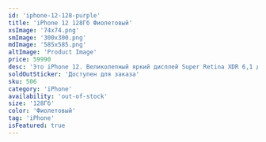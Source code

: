 ```yaml
---
id: 'iphone-12-128-purple'
title: 'iPhone 12 128Гб Фиолетовый'
xsImage: '74x74.png'
smImage: '300x300.png'
mdImage: '585x585.png'
altImage: 'Product Image'
price: 59990
desc: 'Это iPhone 12. Великолепный яркий дисплей Super Retina XDR 6,1 дюйма. Передняя панель Ceramic Shield, с которой риск повреждений дисплея при падении в 4 раза ниже. Потрясающее качество снимков при слабом освещении благодаря ночному режиму на всех камерах. Съёмка, монтаж и воспроизведение видео кинематографического качества в стандарте DolbyVision. Мощный процессор A14 Bionic. И новые аксессуары MagSafe, которые мгновенно примагничиваются и обеспечивают более быструю беспроводную зарядку.'
soldOutSticker: 'Доступен для заказа'
sku: 506
category: 'iPhone'
availability: 'out-of-stock'
size: '128Гб'
color: 'Фиолетовый'
tag: 'iPhone'
isFeatured: true
---
```

